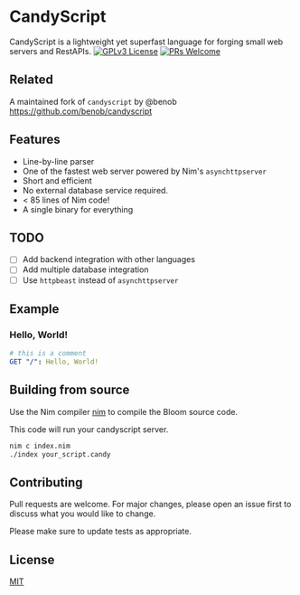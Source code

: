 # CandyScript

CandyScript is a lightweight yet superfast language for forging small web servers and RestAPIs.
[![GPLv3 License](https://img.shields.io/badge/License-GPL%20v3-yellow.svg)](https://opensource.org/licenses/)
[![PRs Welcome](https://img.shields.io/badge/PRs-welcome-brightgreen.svg?style=flat-square)](http://makeapullrequest.com)

## Related
A maintained fork of `candyscript` by @benob https://github.com/benob/candyscript

## Features

* Line-by-line parser
* One of the fastest web server powered by Nim's `asynchttpserver`
* Short and efficient
* No external database service required.
* < 85 lines of Nim code!
* A single binary for everything

## TODO

* [ ] Add backend integration with other languages
* [ ] Add multiple database integration
* [ ] Use `httpbeast` instead of `asynchttpserver`

## Example

### Hello, World!

```yaml
# this is a comment
GET "/": Hello, World!
```

## Building from source

Use the Nim compiler [nim](https://nim-lang.org) to compile the Bloom source code.

This code will run your candyscript server.
```bash
nim c index.nim
./index your_script.candy
```

## Contributing
Pull requests are welcome. For major changes, please open an issue first to discuss what you would like to change.

Please make sure to update tests as appropriate.

## License
[MIT](https://choosealicense.com/licenses/mit/)
